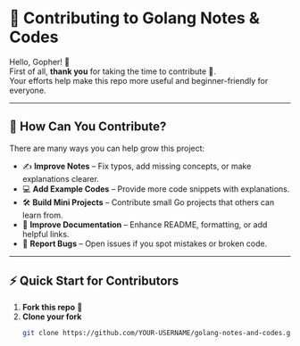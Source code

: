 # 🤝 Contributing to Golang Notes & Codes

Hello, Gopher! 🐹  
First of all, **thank you** for taking the time to contribute 💙.  
Your efforts help make this repo more useful and beginner-friendly for everyone.  

---

## 🚀 How Can You Contribute?

There are many ways you can help grow this project:

- ✍️ **Improve Notes** – Fix typos, add missing concepts, or make explanations clearer.  
- 💻 **Add Example Codes** – Provide more code snippets with explanations.  
- 🛠 **Build Mini Projects** – Contribute small Go projects that others can learn from.  
- 📝 **Improve Documentation** – Enhance README, formatting, or add helpful links.  
- 🐛 **Report Bugs** – Open issues if you spot mistakes or broken code.  

---

## ⚡ Quick Start for Contributors

1. **Fork this repo** 🍴  
2. **Clone your fork**  
   ```bash
   git clone https://github.com/YOUR-USERNAME/golang-notes-and-codes.git
